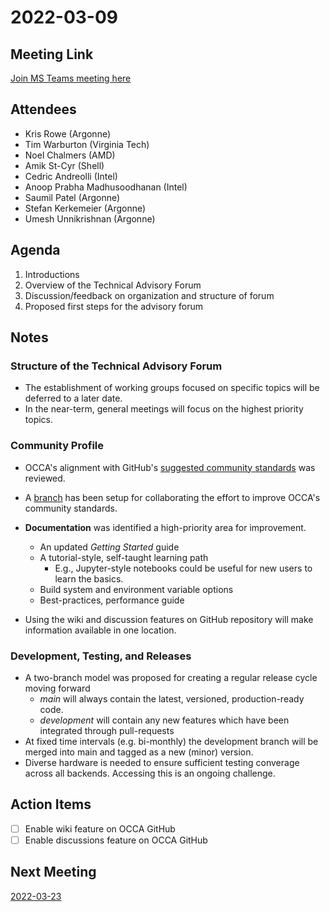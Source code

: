 # 2022-03-09

## Meeting Link

[Join MS Teams meeting here](https://teams.microsoft.com/l/meetup-join/19%3ameeting_MTE0NmQwNDItMDk2NC00MWJjLTk3NjYtNzVkMzYwODU3M2M1%40thread.v2/0?context=%7b%22Tid%22%3a%220cfca185-25f7-49e3-8ae7-704d5326e285%22%2c%22Oid%22%3a%22e76e8444-bf17-4212-b407-066369e3264c%22%7d)

## Attendees

- Kris Rowe (Argonne)
- Tim Warburton (Virginia Tech)
- Noel Chalmers (AMD)
- Amik St-Cyr (Shell)
- Cedric Andreolli (Intel)
- Anoop Prabha Madhusoodhanan (Intel)
- Saumil Patel (Argonne)
- Stefan Kerkemeier (Argonne)
- Umesh Unnikrishnan (Argonne)

## Agenda

1. Introductions
2. Overview of the Technical Advisory Forum
3. Discussion/feedback on organization and structure of forum
4. Proposed first steps for the advisory forum
  

## Notes


### Structure of the Technical Advisory Forum

- The establishment of working groups focused on specific topics will be deferred to a later date.
- In the near-term, general meetings will focus on the highest priority topics.

### Community Profile

- OCCA's alignment with GitHub's [suggested community standards](https://github.com/libocca/occa/community) was reviewed.
- A [branch](https://github.com/libocca/occa/tree/community-profile) has been setup for collaborating the effort to improve OCCA's community standards.
- **Documentation** was identified a high-priority area for improvement.
  - An updated *Getting Started* guide
  - A tutorial-style, self-taught learning path
    - E.g., Jupyter-style notebooks could be useful for new users to learn the basics.
  - Build system and environment variable options
  - Best-practices, performance guide

- Using the wiki and discussion features on GitHub repository will make information available in one location.

### Development, Testing, and Releases

- A two-branch model was proposed for creating a regular release cycle moving forward
  - *main* will always contain the latest, versioned, production-ready code.
  - *development* will contain any new features which have been integrated through pull-requests
- At fixed time intervals (e.g. bi-monthly) the development branch will be merged into main and tagged as a new (minor) version.
- Diverse hardware is needed to ensure sufficient testing converage across all backends. Accessing this is an ongoing challenge.

## Action Items

- [ ] Enable wiki feature on OCCA GitHub
- [ ] Enable discussions feature on OCCA GitHub

## Next Meeting

[2022-03-23](2022-03-23.md)